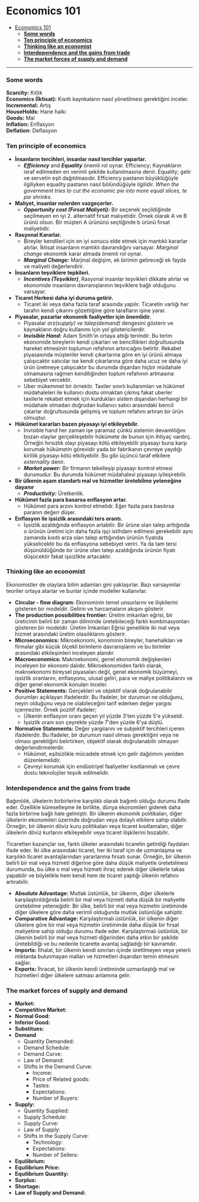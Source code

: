 # Economics 101

- [Economics 101](#economics-101)
    - [__Some words__](#some-words)
    - [__Ten principle of economics__](#ten-principle-of-economics)
    - [__Thinking like an economist__](#thinking-like-an-economist)
    - [__Interdependence and the gains from trade__](#interdependence-and-the-gains-from-trade)
    - [__The market forces of supply and demand__](#the-market-forces-of-supply-and-demand)


----


### __Some words__

__Scarcity:__ Kıtlık <br>
__Economics (İktisat):__ Kısıtlı kaynkaların nasıl yönetilmesi gerektiğini inceler.<br>
__Incremental:__ Artış <br>
__HouseHolds:__ Hane halkı <br>
__Goods:__ Mal <br>
__Inflation:__ Enflasyon <br>
__Deflation:__ Deflasyon <br>


### __Ten principle of economics__

* __İnsanların tercihleri, insanlar nasıl tercihler yaparlar.__	
  *  __*Efficiency*__ and __*Equality*__ önemli rol oynar. Efficiency; Kaynakların israf edilmeden en verimli şekilde kullanılmasına denir. Equality; gelir ve servetin eşit dağıtılmasıdır. Efficiency pastanın büyüklüğüyle ilgiliyken equality pastanın nasıl bölündüğüyle ilgilidir. *When the government tries to cut the economic pie into more equal slices, te pie shrinks.* 
* __Maliyet, insanlar nelerden vazgeçerler.__
  * __*Opportunity cost (Fırsat Maliyeti):*__ Bir seçenek seçildiğinde seçilmeyen en iyi 2. alternatif fırsat malıyetidir. Örnek olarak A ve B ürünü olsun. Bir müşteri A ürününü seçtiğinde b ürünü fırsat maliyetidir.
* __Rasyonal Kararlar.__
  * Bireyler kendileri için en iyi sonucu elde etmek için mantıklı kararlar alırlar. İktisat insanların mantıklı davrandığını varsayar. *Marginal change* ekonomik karar almada önemli rol oynar.
  * __*Marginal Change:*__ Marjinal değişim, ek birimin getireceği ek fayda ve maliyeti değerlendirir. 
* __İnsanların teşviklere tepkileri.__
  * __*Incentives (Teşvikler)*__, Rasyonal insanlar teşvikleri dikkate alırlar ve ekonomide insanların davranışlarının teşviklere bağlı olduğunu varsayar. 
* __Ticaret Herkesi daha iyi duruma getirir.__
  * Ticaret iki veya daha fazla taraf arasında yapılır. Ticaretin varlığı her tarafın kendi çıkarını gözettiğine göre tarafların işine yarar.
* __Piyasalar, pazarlar ekonomik faaliyetler için önemlidir.__
  * Piyasalar *arz(supply) ve talep(demand)* dengesini gösterir ve kaynakların doğru kullanımı için yol göstericilerdir.
  * __*Invisible Hand:*__ Adam Smith'in ortaya attığı terimdir. Bu terim ekonomide bireylerin kendi çıkarları ve bencillikleri doğrultusunda hareket etmesinin toplumun refahının artırıcağını belirtir. Rekabet piyasasında müşteriler kendi çıkarlarına göre en iyi ürünü almaya çalışıcaktır satıcılar ise kendi çıkarlarına göre daha ucuz ve daha iyi ürün üretmeye çalışıcaktır bu durumda dışardan hiçbir müdahale olmamasına rağmen kendiliğinden toplum refahının artmasına sebebiyet vercektir.
  * Uber mükemmel bir örnektir. Taxiler sınırlı kullanımları ve hükümet müdahaleleri ile kullanıcı dostu olmaktan çıkmış fakat uberler taxilerle rekabet etmek için kurdukları sistem dışarıdan herhangi bir müdahale olmadan doğrudan kullanıcı satıcı arasındaki bencil çıkarlar doğrultusunda gelişmiş ve toplum refahını artıran bir ürün olmuştur.
* __Hükümet kararları bazen piyasayı iyi etkileyebilir.__
  * Invisible hand her zaman işe yaramaz çünkü sistemin devamlılığını bozan olaylar gerçekleşebilir hükümete de bunun için ihtiyaç vardırç. Örneğin hırsızlık olayı piyasayı kötü etkileyebilir piyasayı buna karşı korumak hükümetin görevidir yada bir fabrikanın çevreye yaydığı kirlilik piyasayı kötü etkiliyebilir. Bu gibi üçüncü taraf etkilere *externality* denir.
  * __*Market power:*__ Bir firmanın tekelleşip piyasayı kontrol etmesi durumudur. Bu durumda hükümet müdahalesi piyasayı iyileşirebilir.
* __Bir ülkenin aşam standartı mal ve hizmetler üretebilme yeteneğine dayanır__
  * __*Productivity:*__ Üretkenlik.
* __Hükümet fazla para basarsa enflasyon artar.__
  * Hükümet para arzını kontrol etmelidr. Eğer fazla para basılırsa paranın değeri düşer.  
* __Enflasyon ile işsizlik arasındaki ters orantı.__
  * İşsizlik azaldığında enflasyon artabilir. Bir ürüne olan talep arttığında o ürünün üretimi için daha fazla işçi istihdam edilmesi gerekebilir aynı zamanda kısıtlı arza olan talep arttığından ürünün fiyatıda yükselicektir bu da enflasyona sebebiyet veriri. Ya da tam tersi düşünüldüğünde bir ürüne olan talep azaldığında ürünün fiyatı düşücektir fakat işsizlikte artacaktır. 




### __Thinking like an economist__

Ekonomistler de olaylara bilim adamları gini yaklaşırlar. Bazı varsayımlar teoriler ortaya atarlar ve bunlar içinde modeller kullanırlar.

- __Circular - flow diagram:__ Ekonominin temel unsurlarını ve ilişkilerini gösteren bir modeldir. Gelirin ve harcamaların akışını gösterir.
- __The production possibilities frontier:__ Üretim imkanları eğrisi, bir üreticinin belirli bir zaman diliminde üretebileceği farklı kombinasyonları gösteren bir modeldir. Üretim İmkanları Eğrisi genellikle iki mal veya hizmet arasındaki üretim olasılıklarını gösterir. 
- __Microeconomics:__ Mikroekonomi, konominin bireyler, hanehalkları ve firmalar gibi küçük ölçekli birimlerin davranışlarını ve bu birimler arasındaki etkileşimleri inceleyen alandır.
- __Macroeconomics:__ Makroekonomi, genel ekonomik değişkenleri inceleyen bir ekonomi dalıdır. Mikroekonomiden farklı olarak, makroekonomi bireysel piyasaları değil, genel ekonomik büyümeyi, işsizlik oranlarını, enflasyonu, ulusal geliri, para ve maliye politikalarını ve diğer genel ekonomik konuları inceler.
- __Positive Statements:__ Gerçekleri ve objektif olarak doğrulanabilir durumları açıklayan ifadelerdir. Bu ifadeler, bir durumun ne olduğunu, neyin olduğunu veya ne olabileceğini tarif ederken değer yargısı içermezler.  Örnek pozitif ifadeler;
  - Ülkenin enflasyon oranı geçen yıl yüzde 3'ten yüzde 5'e yükseldi.
  - İşsizlik oranı son çeyrekte yüzde 7'den yüzde 6'ya düştü.
- __Normative Statements:__ Değer yargılarını ve subjektif tercihleri içeren ifadelerdir. Bu ifadeler, bir durumun nasıl olması gerektiğini veya ne olması gerektiğini belirtirken, objektif olarak doğrulanabilir olmayan değerlendirmelerdir.
  - Hükümet, eşitsizlikle mücadele etmek için gelir dağılımını yeniden düzenlemelidir.
  - Çevreyi korumak için endüstriyel faaliyetler kısıtlanmalı ve çevre dostu teknolojiler teşvik edilmelidir.

### __Interdependence and the gains from trade__
Bağımlılık, ülkelerin birbirlerine karşılıklı olarak bağımlı olduğu durumu ifade eder. Özellikle küreselleşme ile birlikte, dünya ekonomileri giderek daha fazla birbirine bağlı hale gelmiştir. Bir ülkenin ekonomik politikaları, diğer ülkelerin ekonomileri üzerinde doğrudan veya dolaylı etkilere sahip olabilir. Örneğin, bir ülkenin döviz kuru politikaları veya ticaret kısıtlamaları, diğer ülkelerin döviz kurlarını etkileyebilir veya ticaret ilişkilerini bozabilir.

Ticaretten kazançlar ise, farklı ülkeler arasındaki ticaretin getirdiği faydaları ifade eder. İki ülke arasındaki ticaret, her iki taraf için de uzmanlaşma ve karşılıklı ticaret avantajlarından yararlanma fırsatı sunar. Örneğin, bir ülkenin belirli bir mal veya hizmeti diğerine göre daha düşük maliyetle üretebilmesi durumunda, bu ülke o mal veya hizmeti ihraç ederek diğer ülkelerle takas yapabilir ve böylelikle hem kendi hem de ticaret yaptığı ülkenin refahını artırabilir.

- __Absolute Advantage:__ Mutlak üstünlük, bir ülkenin, diğer ülkelerle karşılaştırıldığında belirli bir mal veya hizmeti daha düşük bir maliyetle üretebilme yeteneğidir. Bir ülke, belirli bir mal veya hizmetin üretiminde diğer ülkelere göre daha verimli olduğunda mutlak üstünlüğe sahiptir.
- __Comparative Advantage:__ Karşılaştırmalı üstünlük, bir ülkenin diğer ülkelere göre bir mal veya hizmetin üretiminde daha düşük bir fırsat maliyetine sahip olduğu durumu ifade eder. Karşılaştırmalı üstünlük, bir ülkenin belirli bir mal veya hizmeti diğerinden daha etkin bir şekilde üretebildiği ve bu nedenle ticarette avantaj sağladığı bir kavramdır.
- __Imports:__ İthalat, bir ülkenin kendi sınırları içinde üretilmeyen veya yeterli miktarda bulunmayan malları ve hizmetleri dışarıdan temin etmesini sağlar.
- __Exports:__ İhracat, bir ülkenin kendi üretiminde uzmanlaştığı mal ve hizmetleri diğer ülkelere satması anlamına gelir.



### __The market forces of supply and demand__

- __Market:__
- __Competitive Market:__
- __Normal Good:__
- __Inferior Good:__
- __Substitues:__
- __Demand__
  - Quantity Demanded: 
  - Demand Schedule: 
  - Demand Curve: 
  - Law of Demand:
  - Shifts in the Demand Curve:
    - Income:
    - Price of Related goods:
    - Tastes:
    - Expectations:
    - Number of Buyers:
- __Supply:__
  - Quantity Supplied:
  - Supply Schedule:
  - Supply Curve:
  - Law of Supply:
  - Shifts in the Supply Curve:
    - Technology:
    - Expectations:
    - Number of Sellers:
- __Equilibrium:__
- __Equilibrium Price:__
- __Equilibrium Quantity:__
- __Surplus:__
- __Shortage:__
- __Law of Supply and Demand:__

